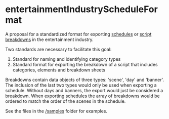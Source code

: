 # entertainmentIndustryScheduleFormat
A proposal for a standardized format for exporting [schedules](https://en.wikipedia.org/wiki/Shooting_schedule) or [script breakdowns](https://en.wikipedia.org/wiki/Script_breakdown) in the entertainment industry.

Two standards are necessary to facilitate this goal:

1) Standard for naming and identifying category types
2) Standard format for exporting the breakdown of a script that includes categories, elements and breakdown sheets

Breakdowns contain data objects of three types: 'scene', 'day' and 'banner'. The inclusion of the last two types would only be used when exporting a schedule. Without days and banners, the export would just be considered a breakdown. When exporting schedules the array of breakdowns would be ordered to match the order of the scenes in the schedule.

See the files in the [/samples](https://github.com/thinkcrew/entertainmentIndustryScheduleFormat/tree/master/samples) folder for examples.
